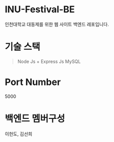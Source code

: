 # INU-Festival-BE
인천대학교 대동제를 위한 웹 사이트 백엔드 레포입니다.

# 기술 스택
> Node Js + Express Js
> MySQL

# Port Number
5000

# 백엔드 멤버구성
이헌도, 김선희
